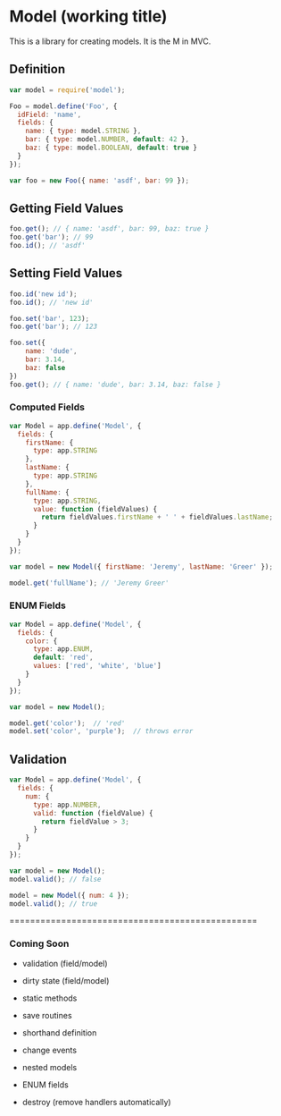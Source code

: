 # Model (working title)

This is a library for creating models.  It is the M in MVC.


## Definition

```js
var model = require('model');

Foo = model.define('Foo', {
  idField: 'name',
  fields: {
    name: { type: model.STRING },
    bar: { type: model.NUMBER, default: 42 },
    baz: { type: model.BOOLEAN, default: true }
  }
});

var foo = new Foo({ name: 'asdf', bar: 99 });
```

## Getting Field Values

```js
foo.get(); // { name: 'asdf', bar: 99, baz: true }
foo.get('bar'); // 99
foo.id(); // 'asdf'
```

## Setting Field Values

```js
foo.id('new id');
foo.id(); // 'new id'

foo.set('bar', 123);
foo.get('bar'); // 123

foo.set({
    name: 'dude',
    bar: 3.14,
    baz: false
})
foo.get(); // { name: 'dude', bar: 3.14, baz: false }
```


### Computed Fields

```js
var Model = app.define('Model', {
  fields: {
    firstName: {
      type: app.STRING
    },
    lastName: {
      type: app.STRING
    },
    fullName: {
      type: app.STRING,
      value: function (fieldValues) {
        return fieldValues.firstName + ' ' + fieldValues.lastName;
      }
    }
  }
});

var model = new Model({ firstName: 'Jeremy', lastName: 'Greer' });

model.get('fullName'); // 'Jeremy Greer'
```

### ENUM Fields

```js
var Model = app.define('Model', {
  fields: {
    color: {
      type: app.ENUM,
      default: 'red',
      values: ['red', 'white', 'blue']
    }
  }
});

var model = new Model();

model.get('color');  // 'red'
model.set('color', 'purple');  // throws error

```

## Validation

```js
var Model = app.define('Model', {
  fields: {
    num: {
      type: app.NUMBER,
      valid: function (fieldValue) {
        return fieldValue > 3;
      }
    }
  }
});

var model = new Model();
model.valid(); // false

model = new Model({ num: 4 });
model.valid(); // true
```

================================================

### Coming Soon

* validation (field/model)

* dirty state (field/model)

* static methods

* save routines

* shorthand definition

* change events

* nested models

* ENUM fields

* destroy (remove handlers automatically)